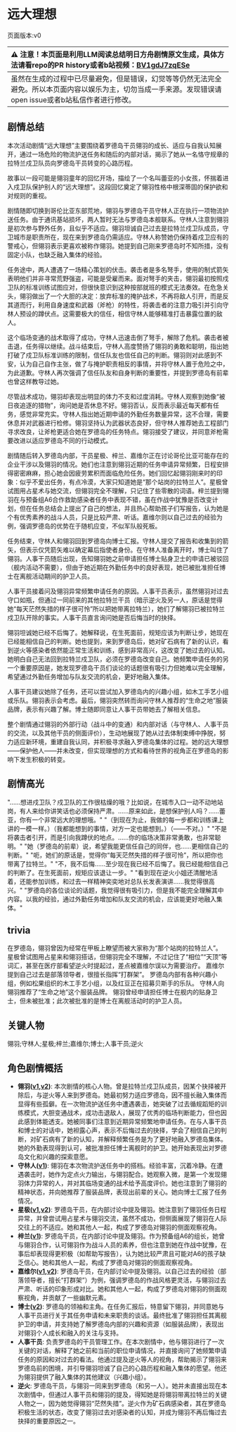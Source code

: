 # 远大理想
页面版本:v0
 

| :warning: 注意！本页面是利用LLM阅读总结明日方舟剧情原文生成，具体方法请看repo的PR history或者b站视频：[BV1gdJ7zqESe](https://www.bilibili.com/video/BV1gdJ7zqESe/)         |
|:----------------------------|
| 虽然在生成的过程中已尽量避免，但是错误，幻觉等等仍然无法完全避免。所以本页面内容以娱乐为主，切勿当成一手来源。发现错误请open issue或者b站私信作者进行修改。|



## 剧情总结
本次活动剧情“远大理想”主要围绕着罗德岛干员翎羽的成长、适应与自我认知展开，通过一场危险的物流护送任务和随后的内部对话，揭示了她从一名恪守规章的拉特兰戍卫队员向罗德岛干员转变的心路历程。

故事以一段可能是翎羽童年的回忆开场，描绘了一个名叫蕾亚的小女孩，怀揣着进入戍卫队保护别人的“远大理想”。这段回忆奠定了翎羽性格中根深蒂固的保护欲和对规则的重视。

剧情随即切换到哥伦比亚东部荒地，翎羽与罗德岛干员守林人正在执行一项物流护送任务。由于通讯基站损坏，两人暂时无法与罗德岛本舰联系。守林人注意到翎羽是初次参与野外任务，且似乎不适应。翎羽坦诚自己过去是拉特兰戍卫队成员，守卫城市是职责所在，现在来到罗德岛仍需适应。守林人称赞她仍保持着戍卫应有的警戒心，但翎羽表示更喜欢被称作翎羽。她提到自己刚来罗德岛时不知所措，没有固定小队，也缺乏融入集体的经验。

任务途中，两人遭遇了一场精心策划的伏击。袭击者是多名弩手，使用的制式箭矢表明他们并非寻常荒野强盗，可能是受雇而来。面对弩手的夹击，翎羽最初按照戍卫队的标准训练试图应对，但很快意识到这种按部就班的模式无法奏效。在危急关头，翎羽做出了一个大胆的决定：放弃标准的掩护战术，不再将敌人引开，而是反其道而行，利用自身速度和武器（斧枪）的特性，将袭击者的注意力吸引并引向守林人预设的蹲伏点。这需要极大的信任，相信守林人能够精准打击暴露位置的敌人。

这个临场变通的战术取得了成功，守林人迅速击倒了弩手，解除了危机。袭击者被击退，任务得以继续。战斗结束后，守林人高度赞扬了翎羽的勇敢和聪明，指出她打破了戍卫队标准训练的限制，信任队友也信任自己的判断。翎羽则对此感到不安，认为自己自作主张，做了与掩护职责相反的事情，并将守林人置于危险之中，为此道歉。守林人再次强调了信任队友和自身判断的重要性，并提到罗德岛有前辈也曾这样教导过她。

尽管战术成功，翎羽却表现出明显的体力不支和过度消耗。守林人观察到她像“被日夜追逐的猎物”，询问她是否休息不好。翎羽否认，反而表示最近每天都有任务，感觉非常充实。守林人指出她近期申请的外勤任务数量异常，这不合理，需要休息并对武器进行检修。翎羽坚持认为武器状态良好，但守林人推荐她去工程部门寻求改良，让斧枪更适合她在罗德岛的任务特点。翎羽接受了建议，并同意斧枪需要改进以适应罗德岛不同的行动模式。

剧情随后转入罗德岛内部，干员星极、梓兰、嘉维尔正在讨论哥伦比亚可能存在的企业干涉以及翎羽的情况。她们也注意到翎羽近期的任务申请异常频繁，日程安排得密密麻麻，担心她会因疲劳累积而面临危险任务。她们回忆起翎羽刚来时的印象：似乎不爱出任务，有点冷漠，大家只知道她是“那个站岗的拉特兰人”。星极曾试图用占星术与她交流，但翎羽完全不理解，只记住了些零散的词语。梓兰提到翎羽在与预备组A6合作救助感染者任务中表现不错，虽在作战中犹豫是否改变计划，但在任务总结会上提出了自己的想法，并且热心帮助孩子们写报告，认为她是个有优秀素养的战斗人员，只是比较严肃、听话。嘉维尔则以自己过去的经验为例，强调罗德岛的优势在于随机应变，不似军队般死板。

任务结束，守林人和翎羽回到罗德岛向博士汇报。守林人提交了报告和收集到的箭矢，但表示仅凭箭矢难以确定幕后指使者身份。在守林人准备离开时，博士叫住了翎羽。人事干员随后出现，告知翎羽她之前申请担任博士贴身卫士的申请已被驳回（舰内活动不需要），但由于她近期在外勤任务中的良好表现，她已被批准担任博士在离舰活动期间的护卫人员。

人事干员接着问及翎羽异常频繁申请任务的原因。人事干员表示，虽然翎羽对过去守口如瓶，但通过一同前来的其他拉特兰干员（暗示逆火及另一人，原话是觉得她“每天茫然失措的样子很可怜”所以把她带离拉特兰），她们了解翎羽已被拉特兰戍卫队开除的事实。人事干员直言询问她是否后悔当时的抉择。

翎羽坦诚她已经不后悔了。她解释说，在生死面前，规矩应该为判断让步，她现在已经能相信自己的判断。她也提到，来到罗德岛后，她对矿石病有了新的认识，看到逆火等感染者依然能正常生活和训练，感到非常高兴，这改变了她过去的认知。她明白自己无法回到拉特兰戍卫队，必须在罗德岛改变自己。她频繁申请任务的另一个重要原因是，她发现罗德岛干员们谈论的话题很有吸引力但她难以完全理解，希望通过外勤任务增加与队友交流的机会，更好地融入集体。

人事干员建议她除了任务，还可以尝试加入罗德岛内的兴趣小组，如木工手艺小组或乐队。翎羽表示会考虑。最后，翎羽突然转而询问守林人推荐的“生命之地”服装品牌，表示有兴趣了解。博士随即同意让人事干员带她去了解相关信息。

整个剧情通过翎羽的外部行动（战斗中的变通）和内部对话（与守林人、人事干员的交流，以及其他干员的侧面评价），生动地展现了她从过去体制束缚中挣脱，努力适应新环境，重建自我认同，并积极寻求融入罗德岛集体的过程。她的远大理想——保护他人——并未改变，但实现理想的方式和看待世界的视角正在罗德岛的影响下发生积极的转变。
## 剧情高光
"......想进戍卫队？戍卫队的工作很枯燥的哦？比如说，在城市入口一动不动地站岗，有人来给你讲笑话也必须保持严肃。......原来如此，是想保护别人吗？......蕾亚，你有一个非常远大的理想哦。"
"（到现在为止，我做的每一步都和训练课上讲的一模一样。）（我都能想到的事情，对方一定也能想到。）（——不对。）"
"不是将袭击者引开，而是引向我蹲伏的地点。......你的临场决策非常勇敢，也非常聪明。"
"她（罗德岛的前辈）说，希望我能更信任自己的同伴，也......更相信自己的判断。"
"呃，她们的原话是，觉得你“每天茫然失措的样子很可怜”，所以把你也带离了拉特兰。"
"不，我不后悔......至少现在我已经不后悔了。我已经能相信自己的判断了。在生死面前，规矩应该退让一步。"
"看到现在逆火小姐还清醒地活着，还能参加训练，和过去一样精神奕奕地对总队长发表演讲......我觉得很高兴。"
"罗德岛的各位谈论的话题，我觉得很有吸引力，但是我不能完全理解其中内容。以我的经验，通过外勤任务增加和队友交流的机会，应该能更好地融入集体。"
## trivia
在罗德岛，翎羽曾因为经常在甲板上瞭望而被大家称为“那个站岗的拉特兰人”。
星极曾试图用占星来和翎羽搭话，但翎羽完全不理解，不过记住了“相位”“天顶”等词汇，甚至在医疗部看望逆火时提起过，差点被嘉维尔误以为需要治疗。
嘉维尔提到自己过去是部落领导者，很擅长指挥“打群架”。
罗德岛内部有各种兴趣小组，例如松果组织的木工手艺小组，以及红豆正在招募贝斯手的乐队。
守林人向翎羽推荐了“生命之地”这个服装品牌。
翎羽曾经申请担任博士在舰内的贴身卫士，但未被批准；此次被批准的是博士在离舰活动时的护卫人员。
## 关键人物
翎羽;守林人;星极;梓兰;嘉维尔;博士;人事干员;逆火
## 角色剧情概括
-   **翎羽([v1](../chars/char_192_falco.md),[v2](../char_v3/char_192_falco.md))**: 本次剧情的核心人物。曾是拉特兰戍卫队成员，因某个抉择被开除后，与逆火等人来到罗德岛。她最初努力适应罗德岛，因不擅长融入集体而显得有些孤僻。在一次物流护送任务中遭遇袭击，她突破了过去循规蹈矩的训练模式，大胆变通战术，成功击退敌人，展现了优秀的临场判断能力，但也因此感到体能透支。她被同事们注意到近期异常频繁地申请任务。在与人事干员和博士的对话中，她袒露心声，表示不后悔过去的抉择，学会了相信自己的判断，对矿石病有了新的认知，并解释频繁任务是为了更好地融入罗德岛集体。她的外勤表现得到认可，被批准担任博士离舰时的护卫。她开始表现出对罗德岛文化和兴趣的探索意愿。
-   **守林人([v1](../chars/char_158_milu.md))**: 翎羽在本次物流护送任务中的搭档。经验丰富，沉着冷静。在遭遇袭击时，她作为定点火力输出，与翎羽配合。她观察入微，是第一个发现翎羽体力异常的人，并对其临场变通的战术给予高度评价。她也注意到了翎羽的精神状态，并向她推荐了服装品牌，表现出前辈的关心。她向博士汇报了任务情况。
-   **星极([v1](../chars/char_274_astesi.md),[v2](../char_v3/char_274_astesi.md))**: 罗德岛干员，在内部讨论中提及翎羽。她注意到了翎羽任务日程异常，并曾尝试用占星术与翎羽交流，虽然不成功，但侧面展现了翎羽在人际交往上的不适应。她和其他人一起，构成了罗德岛对翎羽的侧面观察视角。
-   **梓兰([v1](../chars/char_278_orchid.md))**: 罗德岛干员，在内部讨论中提及翎羽。作为预备组A6的组长，她曾与翎羽合作，认可翎羽作为战斗人员的素养，但也注意到她在作战中犹豫，在事后却表现得更积极（如帮助写报告），认为她比较严肃且可能对A6的孩子缺乏信心。她和其他人一起，构成了罗德岛对翎羽的侧面观察视角。
-   **嘉维尔([v1](../chars/char_187_ccheal.md),[v2](../char_v3/char_187_ccheal.md))**: 罗德岛干员，在内部讨论中提及翎羽。以自己过去的经验（部落领导者，擅长“打群架”）为例，强调罗德岛的作战风格更灵活，与翎羽过去严肃、听话的印象形成对比。她和其他人一起，构成了罗德岛对翎羽的侧面观察视角，并贡献了一些幽默元素。
-   **博士([v2](../char_v3/extended_char_bo_shi.md))**: 罗德岛的领袖和主角。在任务汇报后，特意留下翎羽，并同意她与人事干员进行关于其任务申请和未来职责的谈话。最终批准了翎羽担任其离舰护卫的申请，并支持她了解罗德岛内部的兴趣和资源（如服装品牌），表现出对翎羽个人成长和融入的关注与支持。
-   **人事干员**: 负责罗德岛的干员管理工作。在本次剧情中，他与翎羽进行了一次关键的对话，解释了她之前和当前的职位申请情况，并直接询问了她频繁申请任务的原因和对过去的看法。他通过提及逆火等人的视角，帮助揭示了翎羽来罗德岛前的困境，并引导翎羽坦诚了自己的心路历程和融入集体的愿望。他还为翎羽提供了融入集体的其他建议（兴趣小组）。
-   **逆火**: 罗德岛干员，与翎羽一同来到罗德岛（和另一人）。她并未直接出现在本次剧情中，但通过人事干员和翎羽的提及，得知她是将翎羽带离拉特兰的关键人物之一，因为她觉得翎羽“茫然失措”。逆火作为矿石病感染者，其在罗德岛积极生活的状态，改变了翎羽过去对感染者的认知，并成为翎羽不再后悔过去抉择的重要原因之一。
